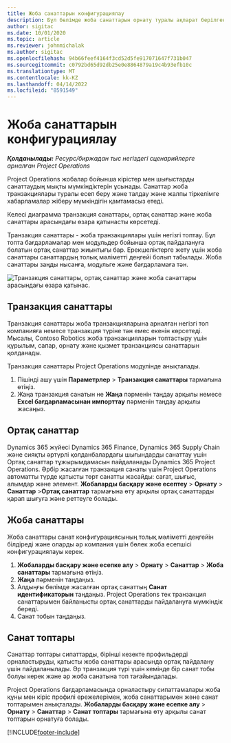 ```yaml
---
title: Жоба санаттарын конфигурациялау
description: Бұл бөлімде жоба санаттарын орнату туралы ақпарат берілген.
author: sigitac
ms.date: 10/01/2020
ms.topic: article
ms.reviewer: johnmichalak
ms.author: sigitac
ms.openlocfilehash: 94b66feef4164f3cd52d5fe917071647f731b047
ms.sourcegitcommit: c0792bd65d92db25e0e8864879a19c4b93efb10c
ms.translationtype: MT
ms.contentlocale: kk-KZ
ms.lasthandoff: 04/14/2022
ms.locfileid: "8591549"
---
```

# <a name="configure-project-categories"></a>Жоба санаттарын конфигурациялау

_**Қолданылады:** Ресурс/биржадан тыс негіздегі сценарийлерге арналған Project Operations_

Project Operations жобалар бойынша кірістер мен шығыстарды санаттаудың мықты мүмкіндіктерін ұсынады. Санаттар жоба транзакциялары туралы есеп беру және талдау және жалпы тіркелімге хабарламалар жіберу мүмкіндігін қамтамасыз етеді.

Келесі диаграмма транзакция санаттары, ортақ санаттар және жоба санаттары арасындағы өзара қатынасты көрсетеді. 

Транзакция санаттары - жоба транзакциялары үшін негізгі топтау. Бұл топта бағдарламалар мен модульдер бойынша ортақ пайдалануға болатын ортақ санаттар жиынтығы бар. Ерекшеліктерге жету үшін жоба санаттары санаттардың толық мәліметті деңгейі болып табылады. Жоба санаттары заңды нысанға, модульге және бағдарламаға тән.

![Транзакция санаттары, ортақ санаттар және жоба санаттары арасындағы өзара қатынас.](media/project-categories.png)

## <a name="transaction-categories"></a>Транзакция санаттары

Транзакция санаттары жоба транзакцияларына арналған негізгі топ компанияға немесе транзакция түріне тән емес екенін көрсетеді. Мысалы, Contoso Robotics жоба транзакцияларын топтастыру үшін құрылым, сапар, орнату және қызмет транзакциясы санаттарын қолданады.

Транзакция санаттары Project Operations модулінде анықталады. 
1. Пішінді ашу үшін **Параметрлер** \> **Транзакция санаттары** тармағына өтіңіз. 
2. Жаңа транзакция санатын не **Жаңа** пәрменін таңдау арқылы немесе **Excel бағдарламасынан импорттау** пәрменін таңдау арқылы жасаңыз.

## <a name="shared-categories"></a>Ортақ санаттар

Dynamics 365 жүйесі Dynamics 365 Finance, Dynamics 365 Supply Chain және сияқты әртүрлі қолданбалардағы шығындарды санаттау үшін Ортақ санаттар тұжырымдамасын пайдаланады Dynamics 365 Project Operations. Әрбір жасалған транзакция санаты үшін Project Operations автоматты түрде қатысты төрт санатты жасайды: сағат, шығыс, алымдар және элемент. **Жобаларды басқару және есептеу** \> **Орнату** \> **Санаттар** \>**Ортақ санаттар** тармағына өту арқылы ортақ санаттарды қарап шығуға және реттеуге болады.

## <a name="project-categories"></a>Жоба санаттары

Жоба санаттары санат конфигурациясының толық мәліметті деңгейін білдіреді және оларды әр компания үшін бөлек жоба есепшісі конфигурациялауы керек.

1. **Жобаларды басқару және есепке алу** \> **Орнату** \> **Санаттар** \> **Жоба санаттары** тармағына өтіңіз.
2. **Жаңа** пәрменін таңдаңыз.
3. Алдыңғы бөлімде жасалған ортақ санаттың **Санат идентификаторын** таңдаңыз. Project Operations тек транзакция санаттарымен байланысты ортақ санаттарды пайдалануға мүмкіндік береді.
4. Санат тобын таңдаңыз.

## <a name="category-groups"></a>Санат топтары

Санаттар топтары сипаттарды, бірінші кезекте профильдерді орналастыруды, қатысты жоба санаттары арасында ортақ пайдалану үшін пайдаланылады. Әр транзакция түрі үшін кемінде бір санат тобы болуы керек және әр жоба санатына топ тағайындалады.

Project Operations бағдарламасында орналастыру сипаттамалары жоба құны мен кіріс профилі ережелерімен, жоба санаттарымен және санат топтарымен анықталады. **Жобаларды басқару және есепке алу** \> **Орнату** \> **Санаттар** \> **Санат топтары** тармағына өту арқылы санат топтарын орнатуға болады.


[!INCLUDE[footer-include](../includes/footer-banner.md)]
